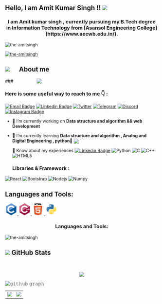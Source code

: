## Hello, I am Amit Kumar Singh !! <img src="https://c.tenor.com/pvFJwncehzIAAAAS/hello-there-private-from-penguins-of-madagascar.gif" width="40px">
<h3 align="center"> I am Amit kumar singh , currently pursuing my B.Tech degree in Information Technology from [Asansol Engineering College](https://www.aecwb.edu.in/).</h3>

<p align="left"> <img src="https://komarev.com/ghpvc/?username=the-amitsingh&label=Profile%20views&color=0e75b6&style=flat" alt="the-amitsingh" /> </p>

<p align="left"> <a href="https://github.com/ryo-ma/github-profile-trophy"><img src="https://github-profile-trophy.vercel.app/?username=the-amitsingh" alt="the-amitsingh" /></a> </p>
<h2><img src="https://user-images.githubusercontent.com/64855541/133657615-ccb22336-f4db-408e-bc30-af7ff09608e7.png" width="60"><b>&nbsp&nbsp&nbsp&nbsp&nbsp&nbspAbout me </b></h2>
<img align='right' src="https://media2.giphy.com/media/qgQUggAC3Pfv687qPC/giphy.gif?cid=ecf05e47j202w6yjthz6uhs6jzaqar76r9j7g2nof9xdae8d&rid=giphy.gif&ct=g" width="400">
### <h3 align="left">Here is  some useful way to reach to me  👇 :   </h3>
<p align="left">
  


[![Email Badge](https://img.shields.io/badge/-Email-c14438?style=flat-square&logo=Gmail&logoColor=white&link=mailto:amitsinghdbg2001@gmail.com)](mailto:amitsinghdbg2001@gmail.com)
[![Linkedin Badge](https://img.shields.io/badge/-LinkedIn-blue?style=flat-square&logo=Linkedin&logoColor=white&link=https://www.linkedin.com/in/amit-kumar-singh-34228b203/)](https://www.linkedin.com/in/amit-kumar-singh-34228b203/)
[![Twitter](https://img.shields.io/badge/Twitter-1DA1F2?style=flat-square&logo=twitter&logoColor=white)](https://twitter.com/AMITSINGH2810)
[![Telegram](https://img.shields.io/badge/-Telegram-blue?style=flat-square&logo=Telegram&logoColor=white)](https://telegr.am/index)
[![Discord](https://img.shields.io/badge/-Discord-7289DA?style=flat-square&logo=discord&logoColor=white)](https://support.discord.com/hc/en-us/community/posts/360056220432-Login)
[![Instagram Badge](https://img.shields.io/badge/-Instagram-purple?style=flat-square&logo=instagram&logoColor=white&link=https://instagram.com/)](https://www.instagram.com/amit_singh_28_10/) 
- 🔭 I’m currently working on **Data structure and algorithm  &&  web Development** 

- 🌱 I’m currently learning **Data structure and algorithm , Analog and Digital Engineering , python**🌱
  <img align="center" src="https://github-readme-stats.vercel.app/api/<CARD_TYPE>/?username=<the-amitsingh>&theme=<THEME_NAME>" />
  
  📄 Know about my experiences [![Linkedin Badge](https://img.shields.io/badge/-LinkedIn-blue?style=flat-square&logo=Linkedin&logoColor=white&link=https://www.linkedin.com/in/amit-kumar-singh-34228b203/)](https://www.linkedin.com/in/amit-kumar-singh-34228b203/) 
![Python](https://img.shields.io/badge/-Python-black?style=flat-square&logo=Python)
![C](https://img.shields.io/badge/-C-00599C?style=flat-square&logo=c)
![C++](https://img.shields.io/badge/-C++-00599C?style=flat-square&logo=cplusplus)
![HTML5](https://img.shields.io/badge/-HTML5-E34F26?style=flat-square&logo=html5&logoColor=white)
  
  ### Libraries & Framework :

![React](https://img.shields.io/badge/-React-black?style=flat-square&logo=react)
![Bootstrap](https://img.shields.io/badge/-Bootstrap-563D7C?style=flat-square&logo=bootstrap)
![Nodejs](https://img.shields.io/badge/-Nodejs-black?style=flat-square&logo=Node.js)
![Numpy](https://img.shields.io/badge/Numpy%20-%23013243.svg?logo=numpy&style=flat-square&logoColor=white)





<h2 align="left">Languages and Tools:</h2>
<p align="left"> <a href="https://www.cprogramming.com/" target="_blank"> <img src="https://raw.githubusercontent.com/devicons/devicon/master/icons/c/c-original.svg" alt="c" width="40" height="40"/> </a> <a href="https://www.w3schools.com/cpp/" target="_blank"> <img src="https://raw.githubusercontent.com/devicons/devicon/master/icons/cplusplus/cplusplus-original.svg" alt="cplusplus" width="40" height="40"/> </a> <a href="https://www.w3.org/html/" target="_blank"> <img src="https://raw.githubusercontent.com/devicons/devicon/master/icons/html5/html5-original-wordmark.svg" alt="html5" width="40" height="40"/> </a> <a href="https://www.python.org" target="_blank"> <img src="https://raw.githubusercontent.com/devicons/devicon/master/icons/python/python-original.svg" alt="python" width="40" height="40"/> </a> </p>


<h3 align="center"><b>Languages and Tools:</b></h3>
<p><img align="center" src="https://github-readme-stats.vercel.app/api/top-langs?username=the-amitsingh&show_icons=true&locale=en&layout=compact" alt="the-amitsingh " /></p>
<h2><img src="https://media.giphy.com/media/gJnjM552Kz2uUQvJEf/giphy.gif" width="40"> <b>GitHub Stats</b></h2>

<br/>

<table>
<td>
<img src="https://github-readme-stats.vercel.app/api?username=the-amitsingh&include_all_commits=true&count_private=true&show_icons=true&line_height=20&theme=synthwave"/>
<td><img src="https://github-readme-stats.vercel.app/api/top-langs?username=the-amitsingh&show_icons=true&locale=en&layout=compact&theme=blue-green" />
</td>

</tables>

<p align="center">
<img align="center" src="https://github-readme-streak-stats.herokuapp.com/?user=the-amitsingh&theme=blue-green" />
</p>

![𝚐𝚒𝚝𝚑𝚞𝚋 𝚐𝚛𝚊𝚙𝚑](https://activity-graph.herokuapp.com/graph?username=the-amitsingh&theme=react-dark&hide_border=github_dark)